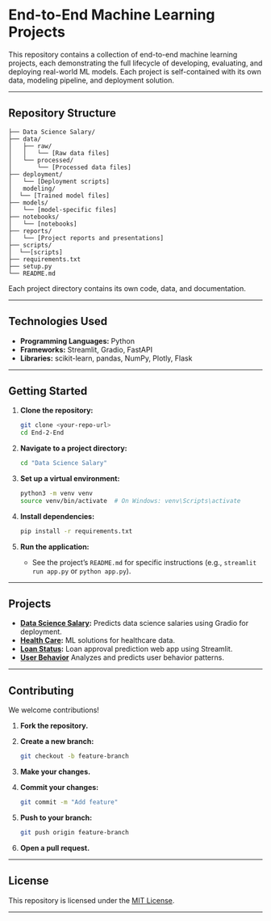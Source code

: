 # End-to-End Machine Learning Projects

This repository contains a collection of end-to-end machine learning projects, each demonstrating the full lifecycle of developing, evaluating, and deploying real-world ML models. Each project is self-contained with its own data, modeling pipeline, and deployment solution.

---

## Repository Structure

```text
├── Data Science Salary/
├── data/
│   ├── raw/
│   │   └── [Raw data files]
│   └── processed/
│       └── [Processed data files]
├── deployment/
│   └── [Deployment scripts]
│   modeling/
│  └── [Trained model files]
├── models/
│   └── [model-specific files]
├── notebooks/
│   └── [notebooks]
├── reports/
│   └── [Project reports and presentations]
├── scripts/
│  └──[scripts]
├── requirements.txt
├── setup.py
└── README.md
```

Each project directory contains its own code, data, and documentation.

---

## Technologies Used

- **Programming Languages:** Python
- **Frameworks:** Streamlit, Gradio, FastAPI
- **Libraries:** scikit-learn, pandas, NumPy, Plotly, Flask

---

## Getting Started

1. **Clone the repository:**

   ```zsh
   git clone <your-repo-url>
   cd End-2-End
   ```

2. **Navigate to a project directory:**

   ```zsh
   cd "Data Science Salary"
   ```

3. **Set up a virtual environment:**

   ```zsh
   python3 -m venv venv
   source venv/bin/activate  # On Windows: venv\Scripts\activate
   ```

4. **Install dependencies:**

   ```zsh
   pip install -r requirements.txt
   ```

5. **Run the application:**
   - See the project’s `README.md` for specific instructions (e.g., `streamlit run app.py` or `python app.py`).

---

## Projects

- **[Data Science Salary](Data%20Science%20Salary/README.md):** Predicts data science salaries using Gradio for deployment.
- **[Health Care](Health%20Care/README.md):** ML solutions for healthcare data.
- **[Loan Status](Loan%20Status/README.md):** Loan approval prediction web app using Streamlit.
- **[User Behavior](User%20Behavior/README.md)**  Analyzes and predicts user behavior patterns.

---

## Contributing

We welcome contributions!

1. **Fork the repository.**
2. **Create a new branch:**

   ```zsh
   git checkout -b feature-branch
   ```

3. **Make your changes.**
4. **Commit your changes:**

   ```zsh
   git commit -m "Add feature"
   ```

5. **Push to your branch:**

   ```zsh
   git push origin feature-branch
   ```

6. **Open a pull request.**

---

## License

This repository is licensed under the [MIT License](LICENSE).

---

